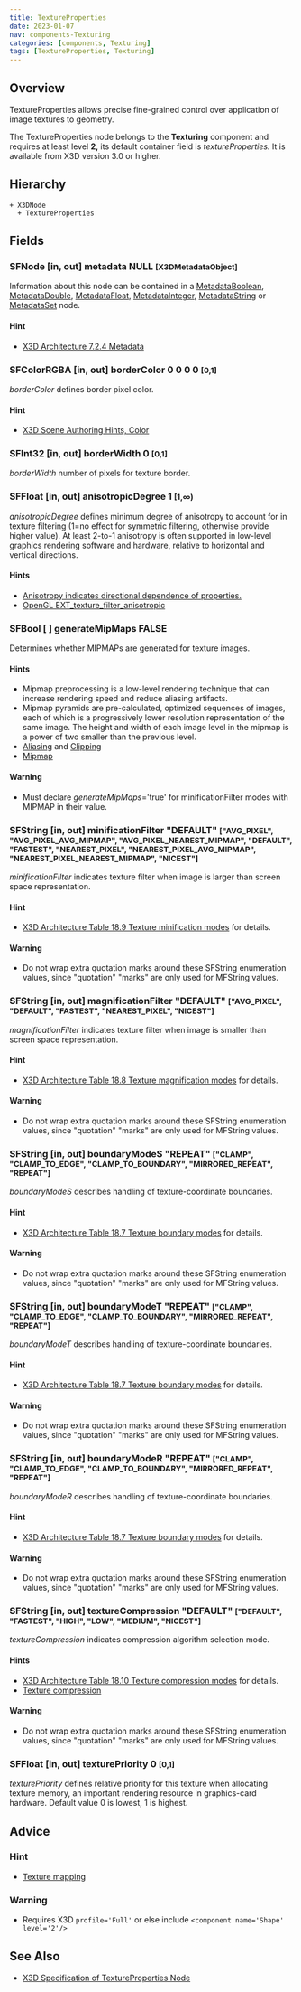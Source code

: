 ```yaml
---
title: TextureProperties
date: 2023-01-07
nav: components-Texturing
categories: [components, Texturing]
tags: [TextureProperties, Texturing]
---
```

<style>
.post h3 {
  word-spacing: 0.2em;
}
</style>

## Overview

TextureProperties allows precise fine-grained control over application of image textures to geometry.

The TextureProperties node belongs to the **Texturing** component and requires at least level **2,** its default container field is *textureProperties.* It is available from X3D version 3.0 or higher.

## Hierarchy

```
+ X3DNode
  + TextureProperties
```

## Fields

### SFNode [in, out] **metadata** NULL <small>[X3DMetadataObject]</small>

Information about this node can be contained in a [MetadataBoolean](/x_ite/components//users/holger/desktop/x_ite/x_ite/docs/_posts/components/core/metadataboolean/), [MetadataDouble](/x_ite/components//users/holger/desktop/x_ite/x_ite/docs/_posts/components/core/metadatadouble/), [MetadataFloat](/x_ite/components//users/holger/desktop/x_ite/x_ite/docs/_posts/components/core/metadatafloat/), [MetadataInteger](/x_ite/components//users/holger/desktop/x_ite/x_ite/docs/_posts/components/core/metadatainteger/), [MetadataString](/x_ite/components//users/holger/desktop/x_ite/x_ite/docs/_posts/components/core/metadatastring/) or [MetadataSet](/x_ite/components//users/holger/desktop/x_ite/x_ite/docs/_posts/components/core/metadataset/) node.

#### Hint

- [X3D Architecture 7.2.4 Metadata](https://www.web3d.org/specifications/X3Dv4/ISO-IEC19775-1v4-IS/Part01/components/core.html#Metadata)

### SFColorRGBA [in, out] **borderColor** 0 0 0 0 <small>[0,1]</small>

*borderColor* defines border pixel color.

#### Hint

- [X3D Scene Authoring Hints, Color](https://www.web3d.org/x3d/content/examples/X3dSceneAuthoringHints.html#Color)

### SFInt32 [in, out] **borderWidth** 0 <small>[0,1]</small>

*borderWidth* number of pixels for texture border.

### SFFloat [in, out] **anisotropicDegree** 1 <small>[1,∞)</small>

*anisotropicDegree* defines minimum degree of anisotropy to account for in texture filtering (1=no effect for symmetric filtering, otherwise provide higher value). At least 2-to-1 anisotropy is often supported in low-level graphics rendering software and hardware, relative to horizontal and vertical directions.

#### Hints

- [Anisotropy indicates directional dependence of properties.](https://en.wikipedia.org/wiki/Anisotropy)
- [OpenGL EXT_texture_filter_anisotropic](https://www.khronos.org/registry/OpenGL/extensions/EXT/EXT_texture_filter_anisotropic.txt)

### SFBool [ ] **generateMipMaps** FALSE

Determines whether MIPMAPs are generated for texture images.

#### Hints

- Mipmap preprocessing is a low-level rendering technique that can increase rendering speed and reduce aliasing artifacts.
- Mipmap pyramids are pre-calculated, optimized sequences of images, each of which is a progressively lower resolution representation of the same image. The height and width of each image level in the mipmap is a power of two smaller than the previous level.
- [Aliasing](https://en.wikipedia.org/wiki/Aliasing) and [Clipping](https://en.wikipedia.org/wiki/Clipping_(computer_graphics))
- [Mipmap](https://en.wikipedia.org/wiki/Mipmap)

#### Warning

- Must declare *generateMipMaps*='true' for minificationFilter modes with MIPMAP in their value.

### SFString [in, out] **minificationFilter** "DEFAULT" <small>["AVG_PIXEL", "AVG_PIXEL_AVG_MIPMAP", "AVG_PIXEL_NEAREST_MIPMAP", "DEFAULT", "FASTEST", "NEAREST_PIXEL", "NEAREST_PIXEL_AVG_MIPMAP", "NEAREST_PIXEL_NEAREST_MIPMAP", "NICEST"]</small>

*minificationFilter* indicates texture filter when image is larger than screen space representation.

#### Hint

- [X3D Architecture Table 18.9 Texture minification modes](https://www.web3d.org/specifications/X3Dv4/ISO-IEC19775-1v4-IS/Part01/components/texturing.html#t-TextureMinificationModes) for details.

#### Warning

- Do not wrap extra quotation marks around these SFString enumeration values, since "quotation" "marks" are only used for MFString values.

### SFString [in, out] **magnificationFilter** "DEFAULT" <small>["AVG_PIXEL", "DEFAULT", "FASTEST", "NEAREST_PIXEL", "NICEST"]</small>

*magnificationFilter* indicates texture filter when image is smaller than screen space representation.

#### Hint

- [X3D Architecture Table 18.8 Texture magnification modes](https://www.web3d.org/specifications/X3Dv4/ISO-IEC19775-1v4-IS/Part01/components/texturing.html#t-TextureMagnificationModes) for details.

#### Warning

- Do not wrap extra quotation marks around these SFString enumeration values, since "quotation" "marks" are only used for MFString values.

### SFString [in, out] **boundaryModeS** "REPEAT" <small>["CLAMP", "CLAMP_TO_EDGE", "CLAMP_TO_BOUNDARY", "MIRRORED_REPEAT", "REPEAT"]</small>

*boundaryModeS* describes handling of texture-coordinate boundaries.

#### Hint

- [X3D Architecture Table 18.7 Texture boundary modes](https://www.web3d.org/specifications/X3Dv4/ISO-IEC19775-1v4-IS/Part01/components/texturing.html#t-TextureBoundaryModes) for details.

#### Warning

- Do not wrap extra quotation marks around these SFString enumeration values, since "quotation" "marks" are only used for MFString values.

### SFString [in, out] **boundaryModeT** "REPEAT" <small>["CLAMP", "CLAMP_TO_EDGE", "CLAMP_TO_BOUNDARY", "MIRRORED_REPEAT", "REPEAT"]</small>

*boundaryModeT* describes handling of texture-coordinate boundaries.

#### Hint

- [X3D Architecture Table 18.7 Texture boundary modes](https://www.web3d.org/specifications/X3Dv4/ISO-IEC19775-1v4-IS/Part01/components/texturing.html#t-TextureBoundaryModes) for details.

#### Warning

- Do not wrap extra quotation marks around these SFString enumeration values, since "quotation" "marks" are only used for MFString values.

### SFString [in, out] **boundaryModeR** "REPEAT" <small>["CLAMP", "CLAMP_TO_EDGE", "CLAMP_TO_BOUNDARY", "MIRRORED_REPEAT", "REPEAT"]</small>

*boundaryModeR* describes handling of texture-coordinate boundaries.

#### Hint

- [X3D Architecture Table 18.7 Texture boundary modes](https://www.web3d.org/specifications/X3Dv4/ISO-IEC19775-1v4-IS/Part01/components/texturing.html#t-TextureBoundaryModes) for details.

#### Warning

- Do not wrap extra quotation marks around these SFString enumeration values, since "quotation" "marks" are only used for MFString values.

### SFString [in, out] **textureCompression** "DEFAULT" <small>["DEFAULT", "FASTEST", "HIGH", "LOW", "MEDIUM", "NICEST"]</small>

*textureCompression* indicates compression algorithm selection mode.

#### Hints

- [X3D Architecture Table 18.10 Texture compression modes](https://www.web3d.org/specifications/X3Dv4/ISO-IEC19775-1v4-IS/Part01/components/texturing.html#t-TextureCompressionModes) for details.
- [Texture compression](https://en.wikipedia.org/wiki/Texture_compression)

#### Warning

- Do not wrap extra quotation marks around these SFString enumeration values, since "quotation" "marks" are only used for MFString values.

### SFFloat [in, out] **texturePriority** 0 <small>[0,1]</small>

*texturePriority* defines relative priority for this texture when allocating texture memory, an important rendering resource in graphics-card hardware. Default value 0 is lowest, 1 is highest.

## Advice

### Hint

- [Texture mapping](https://en.wikipedia.org/wiki/Texture_mapping)

### Warning

- Requires X3D `profile='Full'` or else include `<component name='Shape' level='2'/>`

## See Also

- [X3D Specification of TextureProperties Node](https://www.web3d.org/documents/specifications/19775-1/V4.0/Part01/components/texturing.html#TextureProperties)
